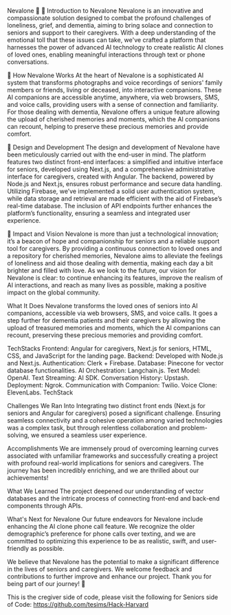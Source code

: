Nevalone 🚀
🌟 Introduction to Nevalone
Nevalone is an innovative and compassionate solution designed to combat the profound challenges of loneliness, grief, and dementia, aiming to bring solace and connection to seniors and support to their caregivers. With a deep understanding of the emotional toll that these issues can take, we've crafted a platform that harnesses the power of advanced AI technology to create realistic AI clones of loved ones, enabling meaningful interactions through text or phone conversations.

🤖 How Nevalone Works
At the heart of Nevalone is a sophisticated AI system that transforms photographs and voice recordings of seniors' family members or friends, living or deceased, into interactive companions. These AI companions are accessible anytime, anywhere, via web browsers, SMS, and voice calls, providing users with a sense of connection and familiarity. For those dealing with dementia, Nevalone offers a unique feature allowing the upload of cherished memories and moments, which the AI companions can recount, helping to preserve these precious memories and provide comfort.

🎨 Design and Development
The design and development of Nevalone have been meticulously carried out with the end-user in mind. The platform features two distinct front-end interfaces: a simplified and intuitive interface for seniors, developed using Next.js, and a comprehensive administrative interface for caregivers, created with Angular. The backend, powered by Node.js and Next.js, ensures robust performance and secure data handling. Utilizing Firebase, we’ve implemented a solid user authentication system, while data storage and retrieval are made efficient with the aid of Firebase’s real-time database. The inclusion of API endpoints further enhances the platform’s functionality, ensuring a seamless and integrated user experience.

🌱 Impact and Vision
Nevalone is more than just a technological innovation; it’s a beacon of hope and companionship for seniors and a reliable support tool for caregivers. By providing a continuous connection to loved ones and a repository for cherished memories, Nevalone aims to alleviate the feelings of loneliness and aid those dealing with dementia, making each day a bit brighter and filled with love. As we look to the future, our vision for Nevalone is clear: to continue enhancing its features, improve the realism of AI interactions, and reach as many lives as possible, making a positive impact on the global community.

What It Does
Nevalone transforms the loved ones of seniors into AI companions, accessible via web browsers, SMS, and voice calls. It goes a step further for dementia patients and their caregivers by allowing the upload of treasured memories and moments, which the AI companions can recount, preserving these precious memories and providing comfort.

TechStacks
Frontend: Angular for caregivers, Next.js for seniors, HTML, CSS, and JavaScript for the landing page.
Backend: Developed with Node.js and Next.js.
Authentication: Clerk + Firebase.
Database: Pinecone for vector database functionalities.
AI Orchestration: Langchain.js.
Text Model: OpenAI.
Text Streaming: AI SDK.
Conversation History: Upstash.
Deployment: Ngrok.
Communication with Companion: Twilio.
Voice Clone: ElevenLabs.
TechStack

Challenges We Ran Into
Integrating two distinct front ends (Next.js for seniors and Angular for caregivers) posed a significant challenge. Ensuring seamless connectivity and a cohesive operation among varied technologies was a complex task, but through relentless collaboration and problem-solving, we ensured a seamless user experience.

Accomplishments
We are immensely proud of overcoming learning curves associated with unfamiliar frameworks and successfully creating a project with profound real-world implications for seniors and caregivers. The journey has been incredibly enriching, and we are thrilled about our achievements!

What We Learned
The project deepened our understanding of vector databases and the intricate process of connecting front-end and back-end components through APIs.

What's Next for Nevalone
Our future endeavors for Nevalone include enhancing the AI clone phone call feature. We recognize the older demographic’s preference for phone calls over texting, and we are committed to optimizing this experience to be as realistic, swift, and user-friendly as possible.

We believe that Nevalone has the potential to make a significant difference in the lives of seniors and caregivers. We welcome feedback and contributions to further improve and enhance our project. Thank you for being part of our journey! 🙏

This is the cregiver side of code, please visit the following for Seniors side of Code: https://github.com/tesims/Hack-Harvard

